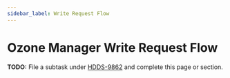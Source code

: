 ```yaml
---
sidebar_label: Write Request Flow
---
```


# Ozone Manager Write Request Flow

**TODO:** File a subtask under [HDDS-9862](https://issues.apache.org/jira/browse/HDDS-9862) and complete this page or section.

